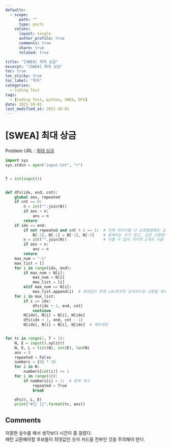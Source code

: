 ```yaml
---
defaults:
  - scope:
      path: ""
      type: posts
    values:
      layout: single
      author_profile: true
      comments: true
      share: true
      related: true

title: "[SWEA] 최대 상금"
excerpt: "[SWEA] 최대 상금"
toc: true
toc_sticky: true
toc_label: "목차"
categories:
  - Coding Test
tags:
  - [Coding Test, python, SWEA, DFS]
date: 2021-10-01
last_modified_at: 2021-10-01
---
```

# [SWEA] 최대 상금

Problem URL : [최대 상금](https://swexpertacademy.com/main/code/problem/problemDetail.do?contestProbId=AV15Khn6AN0CFAYD&categoryId=AV15Khn6AN0CFAYD&categoryType=CODE&problemTitle=1244&orderBy=FIRST_REG_DATETIME&selectCodeLang=ALL&select-1=&pageSize=10&pageIndex=1)

```python
import sys
sys.stdin = open("input.txt", "r")


T = int(input())


def dfs(idx, end, cnt):
    global ans, repeated
    if cnt == 0:
        n = int("".join(N))
        if ans < n:
            ans = n
        return
    if idx == end:
        if not repeated and cnt % 2 == 1:  # 전체 자리수를 다 순회했음에도 교환 횟수가 남았고
            N[-2], N[-1] = N[-1], N[-2]    # 중복되는 수가 없고, 남은 교환횟수가 홀수일 때
        n = int("".join(N))                # 어쩔 수 없이 마지막 2개의 수를 교환
        if ans < n:
            ans = n
        return
    max_num = "-1"
    max_list = []
    for i in range(idx, end):
        if max_num < N[i]:
            max_num = N[i]
            max_list = [i]
        elif max_num == N[i]:
            max_list.append(i)  # 최댓값이 현재 idx위치의 숫자카드랑 교환될 후보들이다.
    for i in max_list:
        if i == idx:
            dfs(idx + 1, end, cnt)
            continue
        N[idx], N[i] = N[i], N[idx]
        dfs(idx + 1, end, cnt - 1)
        N[idx], N[i] = N[i], N[idx]  # 백트래킹


for tc in range(1, T + 1):
    N, E = input().split()
    N, E, L = list(N), int(E), len(N)
    ans = 0
    repeated = False
    numbers = [0] * 10
    for i in N:
        numbers[int(i)] += 1
    for i in range(10):
        if numbers[i] > 1:  # 중복 체크
            repeated = True
            break

    dfs(0, L, E)
    print("#{} {}".format(tc, ans))
```

## Comments
자잘한 실수를 해서 생각보다 시간이 좀 걸렸다.  
매턴 교환해야할 후보들이 최댓값인 숫자 카드들 전부인 것을 주의해야 한다.